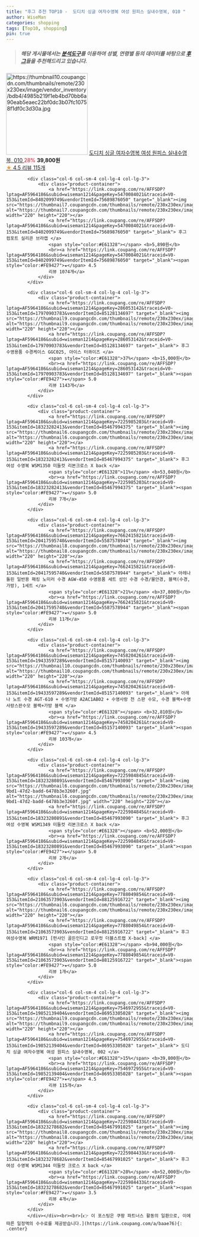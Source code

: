 ```yaml
---
title: "후그 추천 TOP10 -  도디치 싱글 여자수영복 여성 원피스 실내수영복, 010 "
author: WiseMan
categories: shopping
tags: [Top10, shopping]
pin: true
---
```


> ##### 해당 게시물에서는 [**분석도구**](https://itemscout.io/)를 이용하여 **성별**, **연령별** 등의 데이터를 바탕으로 [**후그**](https://link.coupang.com/a/baae76)들을 추천해드리고 있습니다.
<div class="container"><div class="row">
            <div class="col-6 col-sm-4 col-lg-4 col-lg-3">
                <div class="product-container">
                    <a href="https://link.coupang.com/re/AFFSDP?lptag=AF5964186&subid=wiseman1214&pageKey=7546972955&traceid=V0-153&itemId=19852139344&vendorItemId=86953304509" target="_blank"><img src="https://thumbnail10.coupangcdn.com/thumbnails/remote/230x230ex/image/vendor_inventory/bdb4/4985b219f1eb4bd70bb6a90eab5eaec22bf0dc3b07fc10758f1df0c3d30a.jpg" alt="https://thumbnail10.coupangcdn.com/thumbnails/remote/230x230ex/image/vendor_inventory/bdb4/4985b219f1eb4bd70bb6a90eab5eaec22bf0dc3b07fc10758f1df0c3d30a.jpg" width="220" height="220"></a>
                    <a href="https://link.coupang.com/re/AFFSDP?lptag=AF5964186&subid=wiseman1214&pageKey=7546972955&traceid=V0-153&itemId=19852139344&vendorItemId=86953304509" target="_blank"> 도디치 싱글 여자수영복 여성 원피스 실내수영복, 010 </a>
                    <span style="color:#E61328">28%</span> <b>39,800원</b>
                    <br><a href="https://link.coupang.com/re/AFFSDP?lptag=AF5964186&subid=wiseman1214&pageKey=7546972955&traceid=V0-153&itemId=19852139344&vendorItemId=86953304509" target="_blank"><span style="color:#FE9427">★</span> 4.5
                    리뷰 115개</a>
                </div>
            </div>
            
            <div class="col-6 col-sm-4 col-lg-4 col-lg-3">
                <div class="product-container">
                    <a href="https://link.coupang.com/re/AFFSDP?lptag=AF5964186&subid=wiseman1214&pageKey=5470084021&traceid=V0-153&itemId=8402099749&vendorItemId=75689876050" target="_blank"><img src="https://thumbnail7.coupangcdn.com/thumbnails/remote/230x230ex/image/rs_quotation_api/ngklari9/5394fc44ae3c478f949389d5b77867a3.jpg" alt="https://thumbnail7.coupangcdn.com/thumbnails/remote/230x230ex/image/rs_quotation_api/ngklari9/5394fc44ae3c478f949389d5b77867a3.jpg" width="220" height="220"></a>
                    <a href="https://link.coupang.com/re/AFFSDP?lptag=AF5964186&subid=wiseman1214&pageKey=5470084021&traceid=V0-153&itemId=8402099749&vendorItemId=75689876050" target="_blank"> 후그 컴포트 실리콘 브라캡 </a>
                    <span style="color:#E61328"></span> <b>5,890원</b>
                    <br><a href="https://link.coupang.com/re/AFFSDP?lptag=AF5964186&subid=wiseman1214&pageKey=5470084021&traceid=V0-153&itemId=8402099749&vendorItemId=75689876050" target="_blank"><span style="color:#FE9427">★</span> 4.5
                    리뷰 1074개</a>
                </div>
            </div>
            
            <div class="col-6 col-sm-4 col-lg-4 col-lg-3">
                <div class="product-container">
                    <a href="https://link.coupang.com/re/AFFSDP?lptag=AF5964186&subid=wiseman1214&pageKey=286053142&traceid=V0-153&itemId=17970903783&vendorItemId=85128134697" target="_blank"><img src="https://thumbnail9.coupangcdn.com/thumbnails/remote/230x230ex/image/rs_quotation_api/f8axnhcu/a1098704f886498f83a80da03c812986.jpg" alt="https://thumbnail9.coupangcdn.com/thumbnails/remote/230x230ex/image/rs_quotation_api/f8axnhcu/a1098704f886498f83a80da03c812986.jpg" width="220" height="220"></a>
                    <a href="https://link.coupang.com/re/AFFSDP?lptag=AF5964186&subid=wiseman1214&pageKey=286053142&traceid=V0-153&itemId=17970903783&vendorItemId=85128134697" target="_blank"> 후그 수영용품 수경케이스 GGC025, 아이스 터콰이즈 </a>
                    <span style="color:#E61328">37%</span> <b>15,000원</b>
                    <br><a href="https://link.coupang.com/re/AFFSDP?lptag=AF5964186&subid=wiseman1214&pageKey=286053142&traceid=V0-153&itemId=17970903783&vendorItemId=85128134697" target="_blank"><span style="color:#FE9427">★</span> 5.0
                    리뷰 1143개</a>
                </div>
            </div>
            
            <div class="col-6 col-sm-4 col-lg-4 col-lg-3">
                <div class="product-container">
                    <a href="https://link.coupang.com/re/AFFSDP?lptag=AF5964186&subid=wiseman1214&pageKey=7225985203&traceid=V0-153&itemId=18323282413&vendorItemId=85467994375" target="_blank"><img src="https://thumbnail6.coupangcdn.com/thumbnails/remote/230x230ex/image/rs_quotation_api/knt7mr1x/bf861d8c084848b49c24c8b0c67d0b77.jpg" alt="https://thumbnail6.coupangcdn.com/thumbnails/remote/230x230ex/image/rs_quotation_api/knt7mr1x/bf861d8c084848b49c24c8b0c67d0b77.jpg" width="220" height="220"></a>
                    <a href="https://link.coupang.com/re/AFFSDP?lptag=AF5964186&subid=wiseman1214&pageKey=7225985203&traceid=V0-153&itemId=18323282413&vendorItemId=85467994375" target="_blank"> 후그 여성 수영복 WSM1350 미들컷 리본크로스 X back </a>
                    <span style="color:#E61328">11%</span> <b>53,040원</b>
                    <br><a href="https://link.coupang.com/re/AFFSDP?lptag=AF5964186&subid=wiseman1214&pageKey=7225985203&traceid=V0-153&itemId=18323282413&vendorItemId=85467994375" target="_blank"><span style="color:#FE9427">★</span> 5.0
                    리뷰 7개</a>
                </div>
            </div>
            
            <div class="col-6 col-sm-4 col-lg-4 col-lg-3">
                <div class="product-container">
                    <a href="https://link.coupang.com/re/AFFSDP?lptag=AF5964186&subid=wiseman1214&pageKey=7662415821&traceid=V0-153&itemId=20417595740&vendorItemId=5587578944" target="_blank"><img src="https://thumbnail8.coupangcdn.com/thumbnails/remote/230x230ex/image/vendor_inventory/a5ab/77206b8185badd6d3eb696981616ce58a8735bac0b0a45df5552a533cdaa.jpg" alt="https://thumbnail8.coupangcdn.com/thumbnails/remote/230x230ex/image/vendor_inventory/a5ab/77206b8185badd6d3eb696981616ce58a8735bac0b0a45df5552a533cdaa.jpg" width="220" height="220"></a>
                    <a href="https://link.coupang.com/re/AFFSDP?lptag=AF5964186&subid=wiseman1214&pageKey=7662415821&traceid=V0-153&itemId=20417595740&vendorItemId=5587578944" target="_blank"> 아레나 돌핀 일반용 패킹 노미러 수경 AGW-450 수영용품 세트 성인 수경 수경/물안경, 블랙(수경,가방), 1세트 </a>
                    <span style="color:#E61328">21%</span> <b>37,800원</b>
                    <br><a href="https://link.coupang.com/re/AFFSDP?lptag=AF5964186&subid=wiseman1214&pageKey=7662415821&traceid=V0-153&itemId=20417595740&vendorItemId=5587578944" target="_blank"><span style="color:#FE9427">★</span> 5.0
                    리뷰 11개</a>
                </div>
            </div>
            
            <div class="col-6 col-sm-4 col-lg-4 col-lg-3">
                <div class="product-container">
                    <a href="https://link.coupang.com/re/AFFSDP?lptag=AF5964186&subid=wiseman1214&pageKey=7458204261&traceid=V0-153&itemId=19433597289&vendorItemId=85157140093" target="_blank"><img src="https://thumbnail10.coupangcdn.com/thumbnails/remote/230x230ex/image/vendor_inventory/1f8c/22ffc0f86d63255392ebd53dbe702cd93534e02cecc8b18e2faa0ab4bdaa.jpg" alt="https://thumbnail10.coupangcdn.com/thumbnails/remote/230x230ex/image/vendor_inventory/1f8c/22ffc0f86d63255392ebd53dbe702cd93534e02cecc8b18e2faa0ab4bdaa.jpg" width="220" height="220"></a>
                    <a href="https://link.coupang.com/re/AFFSDP?lptag=AF5964186&subid=wiseman1214&pageKey=7458204261&traceid=V0-153&itemId=19433597289&vendorItemId=85157140093" target="_blank"> 아레나 노트 수경 AGT-610 + 수영가방 A2AC1AB02 + 수영사랑 천 스판 수모, 수경 블랙+수영사랑스판수모 블랙+가방 블랙 </a>
                    <span style="color:#E61328"></span> <b>32,810원</b>
                    <br><a href="https://link.coupang.com/re/AFFSDP?lptag=AF5964186&subid=wiseman1214&pageKey=7458204261&traceid=V0-153&itemId=19433597289&vendorItemId=85157140093" target="_blank"><span style="color:#FE9427">★</span> 4.5
                    리뷰 103개</a>
                </div>
            </div>
            
            <div class="col-6 col-sm-4 col-lg-4 col-lg-3">
                <div class="product-container">
                    <a href="https://link.coupang.com/re/AFFSDP?lptag=AF5964186&subid=wiseman1214&pageKey=7225984845&traceid=V0-153&itemId=18323280891&vendorItemId=85467993090" target="_blank"><img src="https://thumbnail6.coupangcdn.com/thumbnails/remote/230x230ex/image/retail/images/2023/03/27/16/3/445be3f7-9bd1-47d2-badd-6478b3e3260f.jpg" alt="https://thumbnail6.coupangcdn.com/thumbnails/remote/230x230ex/image/retail/images/2023/03/27/16/3/445be3f7-9bd1-47d2-badd-6478b3e3260f.jpg" width="220" height="220"></a>
                    <a href="https://link.coupang.com/re/AFFSDP?lptag=AF5964186&subid=wiseman1214&pageKey=7225984845&traceid=V0-153&itemId=18323280891&vendorItemId=85467993090" target="_blank"> 후그 여성 수영복 WSM1349 미들컷 리본크로스 X back </a>
                    <span style="color:#E61328"></span> <b>52,000원</b>
                    <br><a href="https://link.coupang.com/re/AFFSDP?lptag=AF5964186&subid=wiseman1214&pageKey=7225984845&traceid=V0-153&itemId=18323280891&vendorItemId=85467993090" target="_blank"><span style="color:#FE9427">★</span> 5.0
                    리뷰 2개</a>
                </div>
            </div>
            
            <div class="col-6 col-sm-4 col-lg-4 col-lg-3">
                <div class="product-container">
                    <a href="https://link.coupang.com/re/AFFSDP?lptag=AF5964186&subid=wiseman1214&pageKey=7788049854&traceid=V0-153&itemId=21063573903&vendorItemId=88125916722" target="_blank"><img src="https://thumbnail6.coupangcdn.com/thumbnails/remote/230x230ex/image/vendor_inventory/f972/de011f8213955f1cd678d7aa6ce50255b8535286c96c3e38628b63062262.jpg" alt="https://thumbnail6.coupangcdn.com/thumbnails/remote/230x230ex/image/vendor_inventory/f972/de011f8213955f1cd678d7aa6ce50255b8535286c96c3e38628b63062262.jpg" width="220" height="220"></a>
                    <a href="https://link.coupang.com/re/AFFSDP?lptag=AF5964186&subid=wiseman1214&pageKey=7788049854&traceid=V0-153&itemId=21063573903&vendorItemId=88125916722" target="_blank"> 후그 여성수영복 WRM1971 [펀샤인 골든인디고 로우컷 더블스트랩 X-back] </a>
                    <span style="color:#E61328"></span> <b>94,000원</b>
                    <br><a href="https://link.coupang.com/re/AFFSDP?lptag=AF5964186&subid=wiseman1214&pageKey=7788049854&traceid=V0-153&itemId=21063573903&vendorItemId=88125916722" target="_blank"><span style="color:#FE9427">★</span> 5.0
                    리뷰 1개</a>
                </div>
            </div>
            
            <div class="col-6 col-sm-4 col-lg-4 col-lg-3">
                <div class="product-container">
                    <a href="https://link.coupang.com/re/AFFSDP?lptag=AF5964186&subid=wiseman1214&pageKey=7546972955&traceid=V0-153&itemId=19852139404&vendorItemId=86953305028" target="_blank"><img src="https://thumbnail9.coupangcdn.com/thumbnails/remote/230x230ex/image/vendor_inventory/8dd4/3f4f526452f674a8f5d15836e6f87ce8de5093c66cc3f9de518adbb58cfd.jpg" alt="https://thumbnail9.coupangcdn.com/thumbnails/remote/230x230ex/image/vendor_inventory/8dd4/3f4f526452f674a8f5d15836e6f87ce8de5093c66cc3f9de518adbb58cfd.jpg" width="220" height="220"></a>
                    <a href="https://link.coupang.com/re/AFFSDP?lptag=AF5964186&subid=wiseman1214&pageKey=7546972955&traceid=V0-153&itemId=19852139404&vendorItemId=86953305028" target="_blank"> 도디치 싱글 여자수영복 여성 원피스 실내수영복, 002 </a>
                    <span style="color:#E61328">15%</span> <b>39,800원</b>
                    <br><a href="https://link.coupang.com/re/AFFSDP?lptag=AF5964186&subid=wiseman1214&pageKey=7546972955&traceid=V0-153&itemId=19852139404&vendorItemId=86953305028" target="_blank"><span style="color:#FE9427">★</span> 4.5
                    리뷰 115개</a>
                </div>
            </div>
            
            <div class="col-6 col-sm-4 col-lg-4 col-lg-3">
                <div class="product-container">
                    <a href="https://link.coupang.com/re/AFFSDP?lptag=AF5964186&subid=wiseman1214&pageKey=7225984433&traceid=V0-153&itemId=18323278682&vendorItemId=85467991025" target="_blank"><img src="https://thumbnail8.coupangcdn.com/thumbnails/remote/230x230ex/image/rs_quotation_api/i0okinva/aa76ce69d96e472a97daecd10da2b45a.jpg" alt="https://thumbnail8.coupangcdn.com/thumbnails/remote/230x230ex/image/rs_quotation_api/i0okinva/aa76ce69d96e472a97daecd10da2b45a.jpg" width="220" height="220"></a>
                    <a href="https://link.coupang.com/re/AFFSDP?lptag=AF5964186&subid=wiseman1214&pageKey=7225984433&traceid=V0-153&itemId=18323278682&vendorItemId=85467991025" target="_blank"> 후그 여성 수영복 WSM1344 미들컷 크로스 X back </a>
                    <span style="color:#E61328">28%</span> <b>52,000원</b>
                    <br><a href="https://link.coupang.com/re/AFFSDP?lptag=AF5964186&subid=wiseman1214&pageKey=7225984433&traceid=V0-153&itemId=18323278682&vendorItemId=85467991025" target="_blank"><span style="color:#FE9427">★</span> 3.5
                    리뷰 4개</a>
                </div>
            </div>
            </div></div><br><br>[👉 이 포스팅은 쿠팡 파트너스 활동의 일환으로, 이에 따른 일정액의 수수료를 제공받습니다.](https://link.coupang.com/a/baae76){: .center}